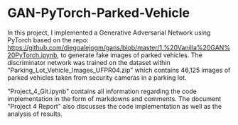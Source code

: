 # GAN-PyTorch-Parked-Vehicle
In this project, I implemented a Generative Adversarial Network using PyTorch based on the repo: https://github.com/diegoalejogm/gans/blob/master/1.%20Vanilla%20GAN%20PyTorch.ipynb, to generate fake images of parked vehicles. The discriminator network was trained on the dataset within "Parking_Lot_Vehicle_Images_UFPR04.zip" which contains 46,125 images of parked vehicles taken from security cameras in a parking lot.

"Project_4_Git.ipynb" contains all information regarding the code implementation in the form of markdowns and comments. The document "Project 4 Report" also discusses the code implementation as well as the analysis of results.
